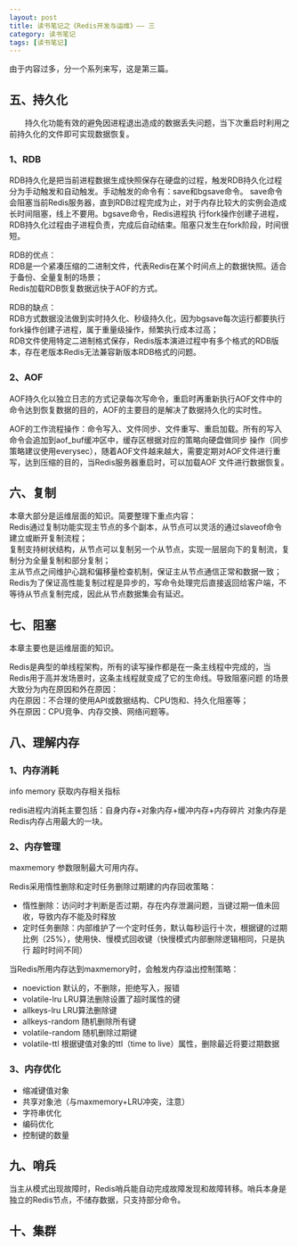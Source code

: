 ```yaml
---
layout: post
title: 读书笔记之《Redis开发与运维》—— 三
category: 读书笔记
tags: [读书笔记]
---
```


由于内容过多，分一个系列来写，这是第三篇。

## 五、持久化

&ensp;&ensp;&ensp;&ensp;持久化功能有效的避免因进程退出造成的数据丢失问题，当下次重启时利用之前持久化的文件即可实现数据恢复。

### 1、RDB

RDB持久化是把当前进程数据生成快照保存在硬盘的过程，触发RDB持久化过程分为手动触发和自动触发。手动触发的命令有：save和bgsave命令。
save命令会阻塞当前Redis服务器，直到RDB过程完成为止，对于内存比较大的实例会造成长时间阻塞，线上不要用。bgsave命令，Redis进程执
行fork操作创建子进程，RDB持久化过程由子进程负责，完成后自动结束。阻塞只发生在fork阶段，时间很短。

RDB的优点：<br/>
RDB是一个紧凑压缩的二进制文件，代表Redis在某个时间点上的数据快照。适合于备份、全量复制的场景；</br>
Redis加载RDB恢复数据远快于AOF的方式。

RDB的缺点：</br>
RDB方式数据没法做到实时持久化、秒级持久化，因为bgsave每次运行都要执行fork操作创建子进程，属于重量级操作，频繁执行成本过高；</br>
RDB文件使用特定二进制格式保存，Redis版本演进过程中有多个格式的RDB版本，存在老版本Redis无法兼容新版本RDB格式的问题。

### 2、AOF

AOF持久化以独立日志的方式记录每次写命令，重启时再重新执行AOF文件中的命令达到恢复数据的目的，AOF的主要目的是解决了数据持久化的实时性。

AOF的工作流程操作：命令写入、文件同步、文件重写、重启加载。所有的写入命令会追加到aof_buf缓冲区中，缓存区根据对应的策略向硬盘做同步
操作（同步策略建议使用everysec），随着AOF文件越来越大，需要定期对AOF文件进行重写，达到压缩的目的，当Redis服务器重启时，可以加载AOF
文件进行数据恢复。


## 六、复制

本章大部分是运维层面的知识。简要整理下重点内容：<br/>
Redis通过复制功能实现主节点的多个副本，从节点可以灵活的通过slaveof命令建立或断开复制流程；<br/>
复制支持树状结构，从节点可以复制另一个从节点，实现一层层向下的复制流，复制分为全量复制和部分复制；<br/>
主从节点之间维护心跳和偏移量检查机制，保证主从节点通信正常和数据一致；<br/>
Redis为了保证高性能复制过程是异步的，写命令处理完后直接返回给客户端，不等待从节点复制完成，因此从节点数据集会有延迟。


## 七、阻塞

本章主要也是运维层面的知识。

Redis是典型的单线程架构，所有的读写操作都是在一条主线程中完成的，当Redis用于高并发场景时，这条主线程就变成了它的生命线。导致阻塞问题
的场景大致分为内在原因和外在原因：<br/>
内在原因：不合理的使用API或数据结构、CPU饱和、持久化阻塞等；<br/>
外在原因：CPU竞争、内存交换、网络问题等。


## 八、理解内存

### 1、内存消耗

info memory 获取内存相关指标

redis进程内消耗主要包括：自身内存+对象内存+缓冲内存+内存碎片   对象内存是Redis内存占用最大的一块。

### 2、内存管理

maxmemory 参数限制最大可用内存。

Redis采用惰性删除和定时任务删除过期建的内存回收策略：
- 惰性删除：访问时才判断是否过期，存在内存泄漏问题，当键过期一值未回收，导致内存不能及时释放
- 定时任务删除：内部维护了一个定时任务，默认每秒运行十次，根据键的过期比例（25%），使用快、慢模式回收键（快慢模式内部删除逻辑相同，只是执行
超时时间不同）

当Redis所用内存达到maxmemory时，会触发内存溢出控制策略：
- noeviction 默认的，不删除，拒绝写入，报错
- volatile-lru LRU算法删除设置了超时属性的键
- allkeys-lru LRU算法删除键
- allkeys-random 随机删除所有键
- volatile-random 随机删除过期键
- volatile-ttl 根据键值对象的ttl（time to live）属性，删除最近将要过期数据 

### 3、内存优化

- 缩减键值对象
- 共享对象池（与maxmemory+LRU冲突，注意）
- 字符串优化
- 编码优化
- 控制键的数量


## 九、哨兵

当主从模式出现故障时，Redis哨兵能自动完成故障发现和故障转移。哨兵本身是独立的Redis节点，不储存数据，只支持部分命令。

## 十、集群


